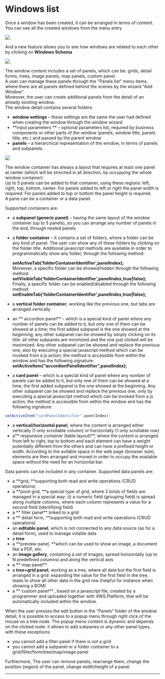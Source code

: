 # Windows list

Once a window has been created, it can be arranged in terms of content.  
You can see all the created windows from the menu entry

![](http://4wsplatform.org/wp-content/uploads/2015/12/windowList-1024x490.jpg)

And a new feature allows you to see how windows are related to each other by clicking on  **Windows Schema**

![](http://4wsplatform.org/wp-content/uploads/2015/12/windowSchema-1024x515.jpg)

The window content includes a set of panels, which can be: grids, detail forms, trees, image panels, map panels, custom panel.  
A user can manage these panels through the "Panels list" menu items, where there are all panels defined behind the scenes by the wizard "Add Window".  
Moreover, the user can create additional panels from the detail of an already existing window.  
The window detail contains several folders:

* **window settings**  – these settings are the same the user had defined when creating the window through the window wizard
* **input parameters ** – optional parameters list, required by business components or other parts of the window \(panels, window title, panels title, etc.\) and passed by the parent window
* **panels**  – a hierarchical representation of the window, in terms of panels and subpanels.

![](http://4wsplatform.org/wp-content/uploads/2015/12/windowDetail-1024x486.jpg)

The window container has always a layout that requires at least one panel at center \(which will be streched in all direction, by occupying the whole window container\).  
Up to 5 panels can be added to that container, using these regions: left, right, top, bottom, center. For panels added to left or right the panel width is required. For panels added to top or bottom the panel height is required.  
A pane can be a container or a data panel.

Supported containers are:

* a  **subpanel \(generic panel\)**  – having the same layout of the window container \(up to 5 panels\), so you can arrange any number of panels in the end, through nested panels
* a  **folder container**  – it contains a set of folders, where a folder can be any kind of panel. The user can show any of these folders by clicking on the folder title. Additional javascript methods are available in order to programmatically show any folder, through the following method:

  **setActiveTab\(‘folderContainerIdentifier’,panelIndex\);**  
  Moreover, a specific folder can be showed/hidden through the following method:  
  **setVisibleTab\(‘folderContainerIdentifier’,panelIndex,true\|false\);**  
  Finally, a specific folder can be enabled/disabled through the following method:  
  **setEnableTab\(‘folderContainerIdentifier’,panelIndex,true\|false\);**

* a **vertical folder container**, working like the previous one, but tabs are arranged vertically

* an ** accordion panel**  – which is a special kind of panel where any number of panels can be added to it, but only one of them can be showed at a time; the first added subpanel is the one showed at the beginning; any other subpanel can be showed by simply clicking on its title: all other subpanes are minimized and the one just clicked will be maximized. Any other subpanel can be showed and replace the previous one, also by executing a special javascript method which can be invoked from a js action; the method is accessible from within the window and has the following signature: **setActiveItem\(“accordionPanelIdentifier”,panelIndex\);**

* a  **card panel**   – which is a special kind of panel where any number of panels can be added to it, but only one of them can be showed at a time; the first added subpanel is the one showed at the beginning. Any other subpanel can be showed and replace the previous one, only by executing a special javascript method which can be invoked from a js action; the method is accessible from within the window and has the following signature:

```js
setActiveItem("cardPanelIdentifier",panelIndex);
```

* a **vertical/horizontal panel**, where the content is arranged either vertically \(1 only scrollable column\) or horizontally \(1 only scrollable row\)
* a** responsive container \(table layout\)**, where the content is arranged from left to right, top to bottom and each element can have a weight potentially different from the others and can have a prefixed height or width. According to the avilable space in  the web page \(browser size\), elements are then arranged and moved in order to occupy the available space without the need for an horizontal bar.

Data panels can be included in any container. Supported data panels are:

* a  **grid, **supporting both read and write operations \(CRUD operations\)
* a  **pivot grid, **a special type of grid, where 2 kinds of fields are managed in a special way: \(i\) a numeric field \(grouping field\) is spread along multiple columns, where each column represents a value for a second field \(identifying field\)
* a ** filter panel**  linked to a grid
* a ** detail form, **supporting both read and write operations \(CRUD operations\)
* an **editable panel**, which is not connected to any data source \(as for a detail form\), used to manage volatile data
* a **tree** 
* a **preview panel, **which can be used to show an image, a document like a PDF, etc.
* an **image gallery**, containing a set of images, spread horizontally \(up to N predefined columns\) and along the vertical axis
* a ** map panel** 
* a **tree+grid panel**, working as a tree, where all data but the first field is arranged in a grid: expanding the value for the first field in the tree, leads to show all other data in the grid row \(helpful for instance when showing a BOM\)
* a ** custom panel** , based on a javascript file, created by a programmer and uploaded together with 4WS.Platform, that will be automatically included within the window.

When the user presses the edit button in the "Panels" folder of the window detail, it is possible to access to a popup menu through right click of the mouse on a tree node. The popup menu content is dynamic and depends on the clicked node: it allows to add subpanes or any other panel types, with these exceptions:

* you cannot add a filter panel if there is not a grid
* you cannot add a subpanel or a folder container to a grid/filter/form/tree/map/image panel

Furthermore, The user can remove panels, rearrange them, change the position \(region\) of the panel, change width/height of a panel.

---



